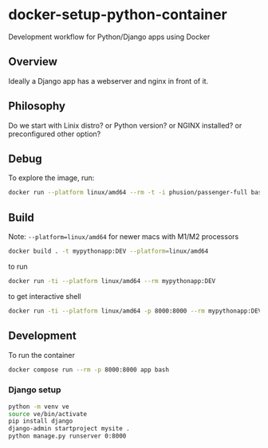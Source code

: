 # docker-setup-python-container

Development workflow for Python/Django apps using Docker

## Overview

Ideally a Django app has a webserver and nginx in front of it.

## Philosophy

Do we start with Linix distro?
or Python version?
or NGINX installed?
or preconfigured other option?

## Debug

To explore the image, run:

```sh
docker run --platform linux/amd64 --rm -t -i phusion/passenger-full bash -l
```

## Build

Note: `--platform=linux/amd64` for newer macs with M1/M2 processors

```sh
docker build . -t mypythonapp:DEV --platform=linux/amd64
```

to run

```sh
docker run -ti --platform linux/amd64 --rm mypythonapp:DEV
```

to get interactive shell

```sh
docker run -ti --platform linux/amd64 -p 8000:8000 --rm mypythonapp:DEV  /bin/bash
```

## Development

To run the container

```sh
docker compose run --rm -p 8000:8000 app bash
```

### Django setup

```sh
python -m venv ve
source ve/bin/activate
pip install django
django-admin startproject mysite .
python manage.py runserver 0:8000
```
